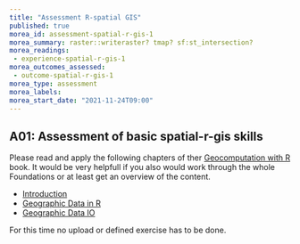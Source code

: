 ```yaml
---
title: "Assessment R-spatial GIS"
published: true
morea_id: assessment-spatial-r-gis-1
morea_summary: raster::writeraster? tmap? sf:st_intersection?
morea_readings:
 - experience-spatial-r-gis-1
morea_outcomes_assessed:
 - outcome-spatial-r-gis-1
morea_type: assessment
morea_labels:
morea_start_date: "2021-11-24T09:00"
---
```


## A01: Assessment of basic spatial-r-gis skills
Please read and apply the following chapters of ther [Geocomputation with R](https://geocompr.robinlovelace.net/index.html) book. It would be very helpfull if you also would work through the whole Foundations or at least get an overview of the content.

* [Introduction](https://geocompr.robinlovelace.net/intro.html)
* [Geographic Data in R](https://geocompr.robinlovelace.net/spatial-class.html)
* [Geographic Data IO](https://geocompr.robinlovelace.net/read-write.html#read-write)

For this time no upload or defined exercise has to be done.